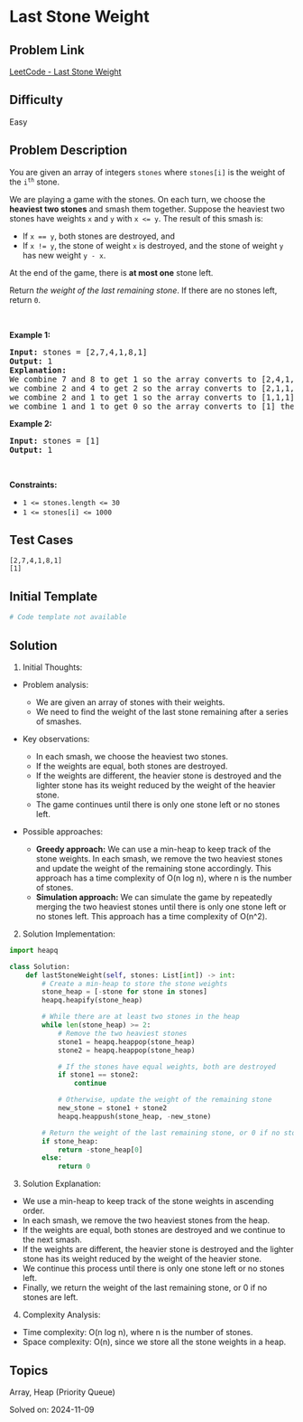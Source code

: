 # Last Stone Weight

## Problem Link
[LeetCode - Last Stone Weight](https://leetcode.com/problems/last-stone-weight/)

## Difficulty
Easy

## Problem Description
<p>You are given an array of integers <code>stones</code> where <code>stones[i]</code> is the weight of the <code>i<sup>th</sup></code> stone.</p>

<p>We are playing a game with the stones. On each turn, we choose the <strong>heaviest two stones</strong> and smash them together. Suppose the heaviest two stones have weights <code>x</code> and <code>y</code> with <code>x &lt;= y</code>. The result of this smash is:</p>

<ul>
	<li>If <code>x == y</code>, both stones are destroyed, and</li>
	<li>If <code>x != y</code>, the stone of weight <code>x</code> is destroyed, and the stone of weight <code>y</code> has new weight <code>y - x</code>.</li>
</ul>

<p>At the end of the game, there is <strong>at most one</strong> stone left.</p>

<p>Return <em>the weight of the last remaining stone</em>. If there are no stones left, return <code>0</code>.</p>

<p>&nbsp;</p>
<p><strong class="example">Example 1:</strong></p>

<pre>
<strong>Input:</strong> stones = [2,7,4,1,8,1]
<strong>Output:</strong> 1
<strong>Explanation:</strong> 
We combine 7 and 8 to get 1 so the array converts to [2,4,1,1,1] then,
we combine 2 and 4 to get 2 so the array converts to [2,1,1,1] then,
we combine 2 and 1 to get 1 so the array converts to [1,1,1] then,
we combine 1 and 1 to get 0 so the array converts to [1] then that&#39;s the value of the last stone.
</pre>

<p><strong class="example">Example 2:</strong></p>

<pre>
<strong>Input:</strong> stones = [1]
<strong>Output:</strong> 1
</pre>

<p>&nbsp;</p>
<p><strong>Constraints:</strong></p>

<ul>
	<li><code>1 &lt;= stones.length &lt;= 30</code></li>
	<li><code>1 &lt;= stones[i] &lt;= 1000</code></li>
</ul>


## Test Cases
```
[2,7,4,1,8,1]
[1]
```

## Initial Template
```python
# Code template not available
```

## Solution
1. Initial Thoughts:

- Problem analysis:
   - We are given an array of stones with their weights. 
   - We need to find the weight of the last stone remaining after a series of smashes.

- Key observations:
   - In each smash, we choose the heaviest two stones.
   - If the weights are equal, both stones are destroyed.
   - If the weights are different, the heavier stone is destroyed and the lighter stone has its weight reduced by the weight of the heavier stone.
   - The game continues until there is only one stone left or no stones left.

- Possible approaches:
   - **Greedy approach:** We can use a min-heap to keep track of the stone weights. In each smash, we remove the two heaviest stones and update the weight of the remaining stone accordingly. This approach has a time complexity of O(n log n), where n is the number of stones.
   - **Simulation approach:** We can simulate the game by repeatedly merging the two heaviest stones until there is only one stone left or no stones left. This approach has a time complexity of O(n^2).

2. Solution Implementation:

```python
import heapq

class Solution:
    def lastStoneWeight(self, stones: List[int]) -> int:
        # Create a min-heap to store the stone weights
        stone_heap = [-stone for stone in stones]
        heapq.heapify(stone_heap)

        # While there are at least two stones in the heap
        while len(stone_heap) >= 2:
            # Remove the two heaviest stones
            stone1 = heapq.heappop(stone_heap)
            stone2 = heapq.heappop(stone_heap)

            # If the stones have equal weights, both are destroyed
            if stone1 == stone2:
                continue

            # Otherwise, update the weight of the remaining stone
            new_stone = stone1 + stone2
            heapq.heappush(stone_heap, -new_stone)

        # Return the weight of the last remaining stone, or 0 if no stones are left
        if stone_heap:
            return -stone_heap[0]
        else:
            return 0
```

3. Solution Explanation:

- We use a min-heap to keep track of the stone weights in ascending order.
- In each smash, we remove the two heaviest stones from the heap.
- If the weights are equal, both stones are destroyed and we continue to the next smash.
- If the weights are different, the heavier stone is destroyed and the lighter stone has its weight reduced by the weight of the heavier stone.
- We continue this process until there is only one stone left or no stones left.
- Finally, we return the weight of the last remaining stone, or 0 if no stones are left.

4. Complexity Analysis:

- Time complexity: O(n log n), where n is the number of stones.
- Space complexity: O(n), since we store all the stone weights in a heap.

## Topics
Array, Heap (Priority Queue)

Solved on: 2024-11-09
